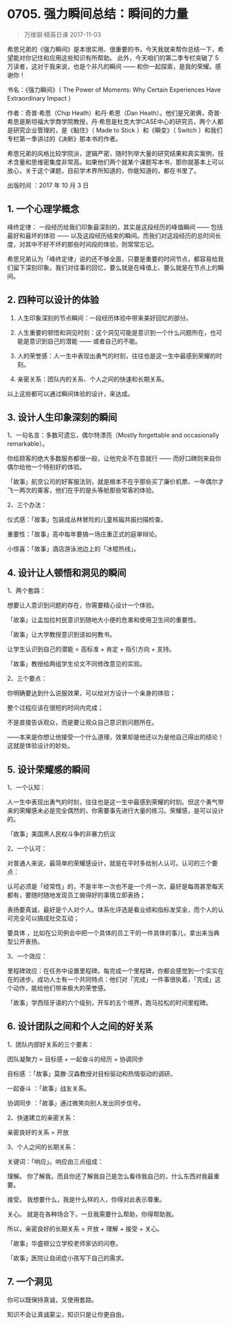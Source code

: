 # 0705. 强力瞬间总结：瞬间的力量
> 万维钢·精英日课
2017-11-03

希思兄弟的《强力瞬间》是本很实用、很重要的书，今天我就来帮你总结一下，希望能对你记住和应用这些知识有所帮助。 此外，今天咱们的第二季专栏突破了 5 万读者，这对于我来说，也是个非凡的瞬间 —— 和你一起探索，是我的荣耀。感谢你！

书名：《强力瞬间》（ The Power of Moments: Why Certain Experiences Have Extraordinary Impact ）

作者：奇普·希思（Chip Heath）和丹·希思（Dan Heath）。他们是兄弟俩，奇普·希思是斯坦福大学商学院教授，丹·希思是杜克大学CASE中心的研究员，两个人都是研究企业管理的，是《黏住》（ Made to Stick ）和《瞬变》（ Switch ）和我们专栏第一季讲过的《决断》那本书的作者。

希思兄弟的风格比较学院派，逻辑严密，随时列举大量的研究结果和真实案例，技术含量和思维密集度非常高。如果他们两个就某个课题写本书，那你就基本上可以放心，关于这个课题，目前学术界所知道的，你能知道的，都在书里了。

出版时间 ：2017 年 10 月 3 日

## 1. 一个心理学概念
峰终定律： 一段经历给我们印象最深刻的，其实是这段经历的峰值瞬间 —— 包括最好和最坏的体验 —— 以及这段经历结束的瞬间。而我们对这段经历的总时间长度，对其中不好不坏的那些时间段的体验，则常常忘记。

希思兄弟认为「峰终定律」说的还不够全面，只要是重要的时间节点，都容易给我们留下深刻印象。我们对往事的回忆，要么就是在峰值上、要么就是在节点上的瞬间。

## 2. 四种可以设计的体验
1. 人生印象深刻的节点瞬间：一段经历体验中带来美好回忆的部分。

2. 人生重要的顿悟和洞见时刻：这个洞见可能是意识到一个什么问题所在，也可能是意识到自己的潜能 —— 或者自己的不能。

3. 人的荣誉感：人一生中表现出勇气的时刻，往往也是这一生中最感到荣耀的时刻。

4. 亲密关系：团队内的关系、个人之间的快速和长期关系。

以上这些都可以通过瞬间体验的设计，来达成。

## 3. 设计人生印象深刻的瞬间

1、一句名言：多数可遗忘，偶尔特漂亮（Mostly forgettable and occasionally remarkable）。

你给顾客的绝大多数服务都很一般，让他完全不在意就行 —— 而好口碑则来自你偶尔给他一个特别好的体验。

「故事」航空公司的好客服法则，就是根本不在乎那些买了廉价机票、一年偶尔才飞一两次的乘客，他们在乎的是头等舱那些常客的体验。    

2、三个办法：

仪式感：「故事」包装成丛林冒险的儿童核磁共振扫描检查。

重要性：「故事」高中每年要搞一场庄重正式的庭审辩论。

小惊喜：「故事」酒店游泳池边上的「冰棍热线」。

## 4. 设计让人顿悟和洞见的瞬间
1、两个套路：

想要让人意识到问题的存在，你需要精心设计一个体验。

「故事」让孟加拉村民意识到随地大小便的危害和使用卫生间的重要性。

「故事」让大学教授意识到该如何教书。

让学生认识到自己的潜能 = 高标准 + 肯定 + 指引方向 + 支持。

「故事」教授给两组学生论文不同修改意见的实验。

2、三个要点：

你明确要达到什么说服效果，可以给对方设计一个亲身的体验；

整个过程应该在很短的时间内完成；

不是直接告诉观众，而是要让观众自己意识到问题所在。

——本来是你想让他接受一个什么道理，效果却是他还以为是他自己得出的结论！这就是体验设计的妙处。

## 5. 设计荣耀感的瞬间
1、一个认知：

人一生中表现出勇气的时刻，往往也是这一生中最感到荣耀的时刻。但这个勇气带来的荣耀感未必是完全偶然的，你需要事先进行大量的练习。荣耀感，是可以设计的。

「故事」美国黑人民权斗争的非暴力抗议

2、一个认可：

对普通人来说，最简单的荣耀感设计，就是在平时多给别人认可。认可的三个要点：

认可必须是「经常性」的，不是半年一次也不是一个月一次，最好是每周甚至每天都有，要随时随地发现员工做得好的事情立即表扬；

表扬要真诚，最好是个人对个人。体系化评选是看业绩和指标发奖金，而个人的认可完全可以搞成社交互动；

要具体 ，比如在公司例会中把一个具体的员工干的一件具体的事儿，拿出来当典型公开表扬。

3、一个效应：

里程碑效应：在任务中设置里程碑。每完成一个里程碑，你都会感觉到一个实实在在的进步。成功人士有一个共同特点：他们对「完成」一件事很执着，「完成」这个动作，能给他们带来极大的荣誉感。

「故事」学西班牙语的六个级别，开车的五个境界，跑马拉松的时间里程碑。

## 6. 设计团队之间和个人之间的好关系
1、团队内部好关系的三个要素：

团队凝聚力 = 目标感 + 一起奋斗的经历 + 协调同步

目标感 ：「故事」莫滕·汉森教授对目标驱动和热情驱动的调研。

一起奋斗 ：「故事」战友关系。

协调同步 ：「故事」通过微笑向别人发出同步信号。

2、快速建立的亲密关系：

亲密良好的关系 = 开放 

3、个人之间的长期关系：

关键词：「响应」。响应由三点组成： 

理解。 你了解我，而且你还了解我自己是怎么看待我自己的，什么东西对我最重要。

接受。 我想要什么，我是什么样的人，你得对此表示尊重。

关心。 就是在各种场合下，一旦我需要什么帮助，你得帮助我。

所以，亲密良好的长期关系 = 开放 + 理解 + 接受 + 关心。

「故事」华盛顿公立学校老师家访的问卷。

「故事」医院让自闭症小孩写下自己的需求。

## 7. 一个洞见
你可以既保持真诚，又使用套路。

知识不会让真诚蒙尘，知识只是让你更自由。
